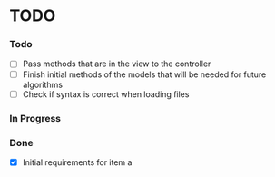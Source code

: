 # TODO

### Todo
- [ ] Pass methods that are in the view to the controller
- [ ] Finish initial methods of the models that will be needed for future algorithms
- [ ] Check if syntax is correct when loading files

### In Progress


### Done
- [x] Initial requirements for item a